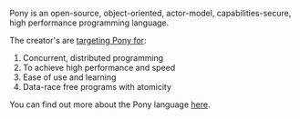 Pony is an open-source, object-oriented, actor-model, capabilities-secure, high performance programming language.

The creator's are [targeting Pony for](http://www.doc.ic.ac.uk/~scd/Pony-WG2.16.pdf):


1. Concurrent, distributed programming
2. To achieve high performance and speed
3. Ease of use and learning
4. Data-race free programs with atomicity

You can find out more about the Pony language [here](http://www.ponylang.org/).